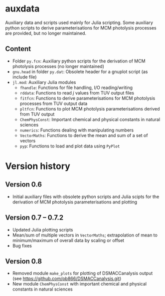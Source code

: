 auxdata
=======

Auxiliary data and scripts used mainly for Julia scripting. Some auxiliary python
scripts to derive parameterisations for MCM photolysis processes are provided,
but no longer maintained.

Content
-------

- Folder `py.fcn`: Auxiliary python scripts for the derivation of MCM photolysis processes
  (no longer maintained)
- `gnu.head` in folder `py.dat`: Obsolete header for a gnuplot script (as include file)
- `jl.mod`: Auxiliary Julia modules
  - `fhandle`: Functions for file handling, I/O reading/writing
  - `rddata`: Functions to read _j_ values from TUV output files
  - `fitfcn`: Functions to derive parameterisations for MCM photolysis processes from TUV output data
  - `pltfcn`: Functions to plot MCM photolysis parameterisations derived from TUV output
  - `ChemPhysConst`: Important chemical and physical constants in natural sciences
  - `numerics`: Functions dealing with manipulating numbers
  - `VectorMaths`: Functions to derive the mean and sum of a set of vectors
  - `pyp`: Functions to load and plot data using `PyPlot`


Version history
===============

Version 0.6
-----------
- Initial auxiliary files with obsolete python scripts and Julia scipts for the derivation of MCM photolysis parameterisations and plotting

Version 0.7 – 0.7.2
-------------------
- Updated Julia plotting scripts
- Mean/sum of multiple vectors in `VectorMaths`; extrapolation of mean to minimum/maximum of overall data by scaling or offset
- Bug fixes

Version 0.8
-----------
- Removed module `make_plots` for plotting of DSMACCanalysis output (see https://github.com/pb866/DSMACCanalysis.git)
- New module `ChemPhysConst` with important chemical and physical constants in natural sciences
